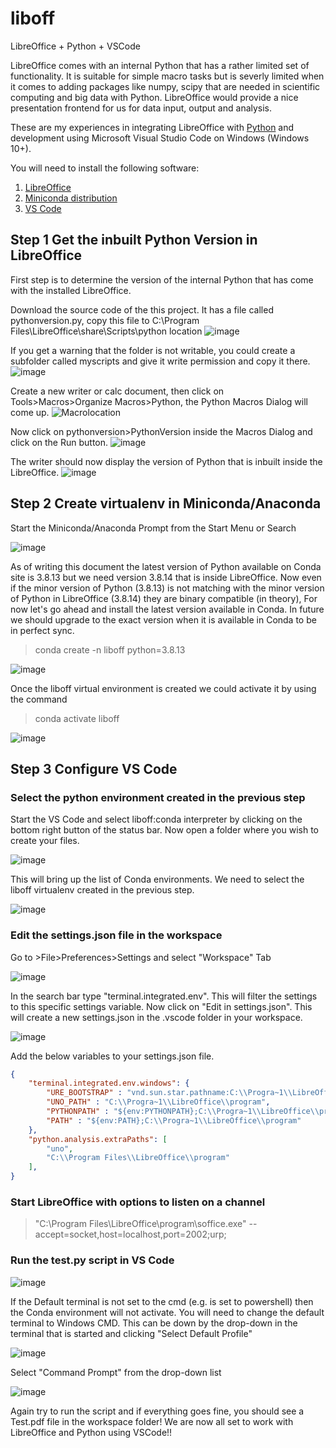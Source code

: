 # liboff
LibreOffice + Python + VSCode 

LibreOffice comes with an internal Python that has a rather limited set of functionality. It is suitable for simple macro tasks but is severly limited when it comes to adding packages like numpy, scipy that are needed in scientific computing and big data with Python. LibreOffice would provide a nice presentation frontend for us for data input, output and analysis.

These are my experiences in integrating LibreOffice with [Python](https://www.python.org/) and development using Microsoft Visual Studio Code on Windows (Windows 10+).

You will need to install the following software:
1. [LibreOffice](https://www.libreoffice.org/download/download-libreoffice/)
2. [Miniconda distribution](https://docs.conda.io/en/latest/miniconda.html)
3. [VS Code](https://code.visualstudio.com/)

## Step 1 Get the inbuilt Python Version in LibreOffice
First step is to determine the version of the internal Python that has come with the installed LibreOffice. 

Download the source code of the this project. It has a file called pythonversion.py, copy this file to 
C:\Program Files\LibreOffice\share\Scripts\python location 
![image](https://user-images.githubusercontent.com/117054974/198940223-e8a79a9f-61a4-41e1-901e-6e18a6429c77.png)

If you get a warning that the folder is not writable, you could create a subfolder called myscripts and give it write permission and copy it there. 
![image](https://user-images.githubusercontent.com/117054974/198940056-67282ce0-fba4-4461-a677-2346e6be07bc.png)

Create a new writer or calc document, then click on Tools\>Macros\>Organize Macros\>Python, the Python Macros Dialog will come up. 
![Macrolocation](https://user-images.githubusercontent.com/117054974/198939409-3c07b7ff-2ee2-473b-855b-a041939d2f2e.png)

Now click on pythonversion\>PythonVersion inside the Macros Dialog and click on the Run button.
![image](https://user-images.githubusercontent.com/117054974/198940650-6c0fc027-75e9-473f-ac5e-6af643644bd1.png)

The writer should now display the version of Python that is inbuilt inside the LibreOffice.
![image](https://user-images.githubusercontent.com/117054974/198942332-016cd4bb-ebba-4e47-bafb-e6ceb9028dcd.png)

## Step 2 Create virtualenv in Miniconda/Anaconda
Start the Miniconda/Anaconda Prompt from the Start Menu or Search

![image](https://user-images.githubusercontent.com/117054974/198943831-72b2bb5e-a695-44c7-b46f-cec785df1a83.png)

As of writing this document the latest version of Python available on Conda site is 3.8.13 but we need version 3.8.14 that is inside LibreOffice. Now even if the minor version of Python (3.8.13) is not matching with the minor version of Python in LibreOffice (3.8.14) they are binary compatible (in theory), For now let's go ahead and install the latest version available in Conda. In future we should upgrade to the exact version when it is available in Conda to be in perfect sync. 

> conda create -n liboff python=3.8.13

![image](https://user-images.githubusercontent.com/117054974/198950244-8e3177fa-1f7c-4b95-8cc3-205d8eed68a0.png)

Once the liboff virtual environment is created we could activate it by using the command

>conda activate liboff

![image](https://user-images.githubusercontent.com/117054974/198951678-32aff44e-8a73-4a61-9ae0-fe252383da5c.png)

## Step 3 Configure VS Code
### Select the python environment created in the previous step
Start the VS Code and select liboff:conda interpreter by clicking on the bottom right button of the status bar. Now open a folder where you wish to create your files.

![image](https://user-images.githubusercontent.com/117054974/199009975-eba8fe03-2afa-45af-bc9a-ec8ca3fc3678.png)

This will bring up the list of Conda environments. We need to select the liboff virtualenv created in the previous step.

![image](https://user-images.githubusercontent.com/117054974/199004394-4a048fac-f86b-44e4-a7b8-ca041dfd3929.png)

### Edit the settings.json file in the workspace
Go to \>File\>Preferences\>Settings and select "Workspace" Tab

![image](https://user-images.githubusercontent.com/117054974/199005327-22df58ec-d738-4ebc-8bc9-e27c5159aed1.png)

In the search bar type "terminal.integrated.env". This will filter the settings to this specific settings variable. Now click on "Edit in settings.json". This will create a new settings.json in the .vscode folder in your workspace. 

![image](https://user-images.githubusercontent.com/117054974/199006017-a5a15d42-1870-4127-825d-ed941d4e9aa4.png)

Add the below variables to your settings.json file.
```json
{
    "terminal.integrated.env.windows": {
        "URE_BOOTSTRAP" : "vnd.sun.star.pathname:C:\\Progra~1\\LibreOffice\\program\\fundamental.ini",
        "UNO_PATH" : "C:\\Progra~1\\LibreOffice\\program",
        "PYTHONPATH" : "${env:PYTHONPATH};C:\\Progra~1\\LibreOffice\\program",
        "PATH" : "${env:PATH};C:\\Progra~1\\LibreOffice\\program"
    },
    "python.analysis.extraPaths": [
        "uno",
        "C:\\Program Files\\LibreOffice\\program"
    ],
}
```
### Start LibreOffice with options to listen on a channel

> "C:\Program Files\LibreOffice\program\soffice.exe" --accept=socket,host=localhost,port=2002;urp;

### Run the test.py script in VS Code

![image](https://user-images.githubusercontent.com/117054974/199015556-d6d00f3c-2f4d-42d8-9d80-5e2b4d7a0e26.png)

If the Default terminal is not set to the cmd (e.g. is set to powershell) then the Conda environment will not activate. You will need to change the default terminal to Windows CMD. This can be down by the drop-down in the terminal that is started and clicking "Select Default Profile"

![image](https://user-images.githubusercontent.com/117054974/199015982-fdcbc27c-46fd-4404-9793-584e1472afd0.png)

Select "Command Prompt" from the drop-down list

![image](https://user-images.githubusercontent.com/117054974/199018226-a4ee2514-4591-4cff-881e-75ea94ed03c4.png)

Again try to run the script and if everything goes fine, you should see a Test.pdf file in the workspace folder!
We are now all set to work with LibreOffice and Python using VSCode!!
